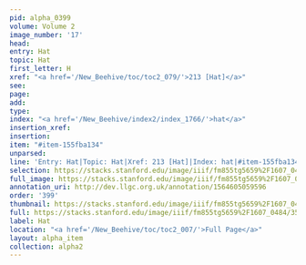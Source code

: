 ```yaml
---
pid: alpha_0399
volume: Volume 2
image_number: '17'
head: 
entry: Hat
topic: Hat
first_letter: H
xref: "<a href='/New_Beehive/toc/toc2_079/'>213 [Hat]</a>"
see: 
page: 
add: 
type: 
index: "<a href='/New_Beehive/index2/index_1766/'>hat</a>"
insertion_xref: 
insertion: 
item: "#item-155fba134"
unparsed: 
line: 'Entry: Hat|Topic: Hat|Xref: 213 [Hat]|Index: hat|#item-155fba134'
selection: https://stacks.stanford.edu/image/iiif/fm855tg5659%2F1607_0484/357,1086,3077,375/full/0/default.jpg
full_image: https://stacks.stanford.edu/image/iiif/fm855tg5659%2F1607_0484/full/full/0/default.jpg
annotation_uri: http://dev.llgc.org.uk/annotation/1564605059596
order: '399'
thumbnail: https://stacks.stanford.edu/image/iiif/fm855tg5659%2F1607_0484/357,1086,600,180/250,/0/default.jpg
full: https://stacks.stanford.edu/image/iiif/fm855tg5659%2F1607_0484/357,1086,3077,375/full/0/default.jpg
label: Hat
location: "<a href='/New_Beehive/toc/toc2_007/'>Full Page</a>"
layout: alpha_item
collection: alpha2
---
```

